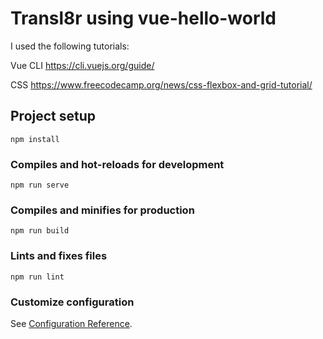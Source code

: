 # Transl8r using vue-hello-world

I used the following tutorials:

Vue CLI
https://cli.vuejs.org/guide/

CSS
https://www.freecodecamp.org/news/css-flexbox-and-grid-tutorial/

## Project setup
```
npm install
```

### Compiles and hot-reloads for development
```
npm run serve
```

### Compiles and minifies for production
```
npm run build
```

### Lints and fixes files
```
npm run lint
```

### Customize configuration
See [Configuration Reference](https://cli.vuejs.org/config/).
